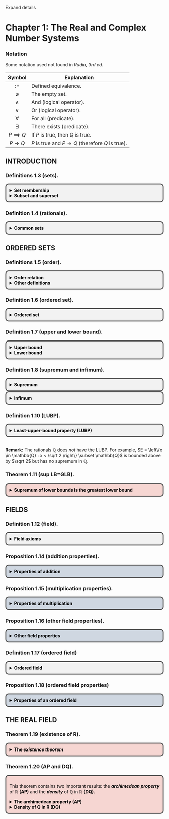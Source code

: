 <!-- <!DOCTYPE markdown> -->

<!-- border div: https://stackoverflow.com/a/61945876 -->
<!-- markdown: https://stackoverflow.com/a/50974387 -->

<script>
function openDetails() {
    document.body.querySelectorAll('details')
        .forEach((e) => {(e.hasAttribute('open')) ?
        e.removeAttribute('open') : e.setAttribute('open', true);
        console.log(e.hasAttribute('open'))
    })
}
function test() {
    console.log("hello world")
}
</script>
<style>
    .boxed {
    background: #F2F2F2;
    color: black;
    border: 3px solid #535353;
    margin: 0px auto;
    width: auto;
    max-width: 850px;
    padding: 10px;
    border-radius: 10px;
    }

    .thm {
    background: #f6d6d2;
    }

    .prop {
    background: #cfd7e1;
;
    }
</style>

<!-- mathjax: https://stackoverflow.com/a/39036912 -->
<script type="text/javascript" charset="utf-8" 
src="https://cdn.mathjax.org/mathjax/latest/MathJax.js?config=TeX-AMS-MML_HTMLorMML,
https://vincenttam.github.io/javascripts/MathJaxLocal.js">
</script>

<a onclick="openDetails()">Expand details</a>


<!-- ### Definition (logic).

Use $:=$ or $:=$ to denote a definition.

A mathematical statement can be either true or false, which we call the truth value of the statement.

Examples of statements $P$:

- $P := 1 + 1 = 2$ (True)
- $P := 2 + 2 = 5$ (False)
- $P := \sqrt 2$ is rational (False)
- $P :=$ Sweden is a European country (True)

Examples of non-statements:

- Hello 

Let $P$ and $Q$ be statements. -->

# Chapter 1: The Real and Complex Number Systems


### Notation

Some notation used not found in <i>Rudin, 3rd ed</i>.

|Symbol                 |Explanation                         |
|:---------------------:|------------------------------------|
|$:=$                   | Defined equivalence.               |
|$\varnothing$          | The empty set.                     |
|$\land$                | And (logical operator).            |
|$\lor$                 | Or (logical operator).             |
|$\forall$              | For all (predicate).               |
|$\exists$              | There exists (predicate).          |
|$P \implies Q$         | If $P$ is true, then $Q$ is true.  |
|$P \longrightarrow Q$  | $P$ is true and $P \Rightarrow Q$ (therefore $Q$ is true). |


## INTRODUCTION

### Definitions 1.3 (sets).

<div class="boxed">
<details><summary><b>Set membership</b></summary><br>

A <b><i>set</i></b> is a collection of objects.

For a set $A$, write $x \in A$ to indicate $x$ is an <b><i>element</i></b> of $A$. Write $x \not\in A$ to indicate $x$ is not an element of $A$.
</details>

<details><summary><b>Subset and superset</b></summary><br><br>

Let $A$ and $B$ be sets.

We say $A$ is a <b><i>subset</i></b> of $B$ ($A \subseteq B$) or $B$ is a <b><i>superset</i></b> of $A$ ($B \supseteq A$) if every element of $A$ is an element of $B$:
$$
    A \subseteq B
    \;:=\;
    B \supseteq A
    \;:=\;
    \forall a \in A, a \in B.
$$

If there are also elements in $B$ that are not in $A$, we can use <b><i>proper</i> subset</b> ($A \subset B$) and <b><i>proper</i> superset</b> ($B \supset A$):

$$
    A \subset B
    \;:=\;
    B \supset A
    \;:=\;
    (A \subseteq B) \land (\exists b \in B, b \not\in A).
$$
</details>
</div>


### Definition 1.4 (rationals).

<div class="boxed">
<details><summary><b>Common sets</b></summary><br>

Let $\mathbb{N}$ denote the set of <b><i>natural</i></b> numbers.
$$
    \mathbb{N} = \left\{0, 1, 2, ...\right\}.
$$

Let $\mathbb{Z}$ denote the set of <b><i>integers</i></b>.
$$
    \mathbb{Z} = \left\{0, 1, -1, 2, -2, ...\right\}.
$$

Let $\mathbb{Q}$ denote the set of <b><i>rationals</i></b>:
$$
    \mathbb{Q} = \left\{\frac{p}{q} : p, q \in \mathbb{Z}, q \ne 0\right\}
$$

</details>
</div>



## ORDERED SETS

### Definitions 1.5 (order).

<div class="boxed">
<details><summary><b>Order relation</b></summary><br>

Let $S$ be a set. An <b><i>order</i></b> $(<)$ on $S$ has two properties:

<b>(i)</b> If $x, y \in S$ then only one of the following is true:
$$
    x < y,\quad x = y,\quad y < x.
$$
<b>(ii)</b> If $x, y, z \in S$ then
$$
    (x < y) \land (y < z) \implies x < z.
$$

</details>

<details><summary><b>Other definitions</b></summary><br>

<b>Less than</b> and <b><i>greater than:</i></b>

$$
    x < y
    \;:=\;
    y > x
    .
$$

<b><i>Weak</i> inequalities:</b>
$$
    x \le y
    \;:=\;
    y \ge x
    \;:=\;
    (x < y) \lor (x = y).
$$

</details>
</div>


### Definition 1.6 (ordered set).

<div class="boxed">
<details><summary><b>Ordered set</b></summary><br>

An <b><i>ordered set</i></b> is a set $S$ in which an order $(<)$ is defined.

</details>
</div>


### Definition 1.7 (upper and lower bound).

<div class="boxed">
<details><summary><b>Upper bound</b></summary><br>

Let $(S, <)$ be an ordered set and $E \subset S$. Then if
$$
    \exists b \in S, \;
    \forall x \in E, \;
    x \le b,
$$
then we say $E$ is <b><i>bounded above</i></b> and call $b$ an <b><i>upper bound</i></b> of $E$.

</details>

<details><summary><b>Lower bound</b></summary><br>

A <b><i>lower bound</i></b> $a$ of $E \subset S$ <b><i>bounded below</i></b> is defined the same way:
$$
    \exists a \in S, \;
    \forall x \in E, \;
    x \ge a.
$$

</details>
</div>


### Definition 1.8 (supremum and infimum).

<div class="boxed">
<details><summary><b>Supremum</b></summary><br>

Let $(S, <)$ be an ordered set, $E \subset S$, and $E$ be bounded above. If there is an $a \in S$ where
<br>
<b>(i)</b> $b$ is an upper bound of $E$:
$$
    \forall x \in E,
    \quad
    b \le x
$$

<b>(ii)</b> if $x < b$ then $x$ is not an upper bound of $E$:
$$
    y < b
    \implies
    \exists x \in E,
    \quad
    y < x,
$$

then $b$ is called the <b><i>least upper bound</i></b> or <b><i>supremum</i></b> of $E$. We write
$$
b = \sup E.
$$
</details>
</div>

<div class="boxed">
<details><summary><b>Infimum</b></summary><br>

Similarly, we define the <b><i>greatest lower bound</i></b> or <b>infimum</b> as
$$
    a = \inf E
    \; := \;
    (\forall x \in E,\; a \le x) \;
    \land
    (a < y \Rightarrow \exists x \in E, x < y)
    .
$$

</details>
</div>

### Definition 1.10 (LUBP).

<div class="boxed">
<details><summary><b>Least-upper-bound property (LUBP)</b></summary><br>

An ordered set $(S, <)$ has the <b><i>least-upper-bound property</i></b> if for any $E \subset S$ where $E \ne \varnothing$, 
$$
    \exists b \in S, \; \forall x \in E,\; x \le b
    \implies
    \exists b \in S,\;
    b = \sup E.
$$

</details>
</div>

<br>

<b>Remark:</b> The rationals $\mathbb{Q}$ does <i>not</i> have the LUBP. For example, $E = \left\{x \in \mathbb{Q} : x < \sqrt 2 \right\} \subset \mathbb{Q}$ is bounded above by $\sqrt 2$ but has no supremum in $\mathbb{Q}$.

### Theorem 1.11 (sup LB=GLB).

<div class="boxed thm">
<details><summary><b>Supremum of lower bounds is the greatest lower bound</b></summary><br>

Let $(S, <)$ be an ordered set with the LUBP.

Let $B \subset S, B \ne \varnothing,$ and $B$ be bounded below $(\exists a \in S, \forall x \in B, a \le x)$.

Let $L$ be the set of all lower bounds of $B$.

Then
$$
    \exists a \in S, a = \sup L = \inf B.
$$


<b>Proof.</b> See page 5 of <i>Rudin, 3rd ed</i>.

</details>
</div>



## FIELDS


### Definition 1.12 (field).

<div class="boxed">
<details>
    <summary><b>
    Field axioms
    </b></summary><br>

A <b><i>field</i></b> $(F, +, \cdot)$ is a set $F$ with two operations, <b><i>addition</i></b> $(+)$ and <b><i>multiplication</i></b> $(\cdot)$, satisfying the "field axioms" for addition <b>(A)</b>, multiplication <b>(M)</b>, and the distributive law <b>(D)</b>.

<details>
    <summary><b>
    (A) Axioms for multiplication
    </b></summary><br>

<b>(A1)</b> Closure:
$$
    x, y \in F
    \implies
    x + y \in F
    .
$$
<b>(A2)</b> Commutativity:
$$
    \forall x, y \in F,
    \quad
    x + y = y + x
    .
$$

<b>(A3)</b> Associativity:
$$
    \forall x, y, z \in F,
    \quad
    (x + y) + z = x + (y + z)
    .
$$

<b>(A4)</b> Existence of identity:
$$
    \exists 0 \in F,
    \quad
    \forall x \in F,
    \quad
    0 + x = x
    .
$$

<b>(A5)</b> Existence of inverse:
$$
    \forall x \in F,
    \quad
    \exists -x \in F,
    \quad
    x + (-x) = 0
    .
$$

</details>
<details>
    <summary><b>
    (M) Axioms for multiplication
    </b></summary><br>

<b>(M1)</b> Closure:
$$
    x, y \in F \implies x \cdot y \in F
    .
$$

<b>(M2)</b> Commutativity:
$$
    \forall x, y \in F,
    \quad
    x \cdot y = y \cdot x
    .
$$

<b>(M3)</b> Associativity:
$$
    \forall x, y, z \in F,
    \quad
    (x \cdot y) \cdot z = x \cdot (y \cdot z)
    .
$$

<b>(M4)</b> Existence of identity:
$$
    \exists 1 \in F,
    \quad
    1 \ne 0,
    \quad
    \forall x \in F,
    \quad
    1 \cdot x = x
    .
$$

<b>(M5)</b> Existence of inverse:
$$
    \forall x \in F,
    \quad
    \exists x^{-1} \in F,
    \quad
    x \cdot x^{-1} = 1
    .
$$

</details>
<details>
    <summary><b>
    (D) The distributive law
    </b></summary><br>

$$
    \forall x, y, z \in F, \quad x\cdot(y+z) = x\cdot y + x \cdot z.
$$

</details>
</details>
</div>

### Proposition 1.14 (addition properties).

<div class="boxed prop">
<details>
    <summary><b>
    Properties of addition
    </b></summary><br>

Let $x, y, z \in F$ in field $(F, +, \cdot)$. Then the following are true.
<br>
<b>(a)</b> $x + y = x + z \implies y = z.$
<br>
<b>(b)</b> $x + y = x \implies y = 0.$
<br>
<b>(c)</b> $x + y = 0 \implies y = -x.$
<br>
<b>(d)</b> $-(-x) = x.$

<b>Proof.</b> See page 7 of <i>Rudin, 3rd ed.</i>

</details>
</div>

### Proposition 1.15 (multiplication properties).

<div class="boxed prop">
<details>
    <summary><b>
    Properties of multiplication
    </b></summary><br>

Let $x, y, z \in F, \; x \ne 0$ in field $(F, +, \cdot)$. Then the following are true.
<br>
<b>(a)</b> $x \cdot y = x \cdot z \implies y = z.$
<br>
<b>(b)</b> $x \cdot y = x \implies y = 1.$
<br>
<b>(c)</b> $x \cdot y = 1 \implies y = x^{-1}.$
<br>
<b>(d)</b> $(x^{-1})^{-1} = x.$

<b>Proof.</b> Similar to proof of [Proposition 1.14.](#proposition-114-addition-properties)

</details>
</div>


### Proposition 1.16 (other field properties).

<div class="boxed prop">
<details>
    <summary><b>
    Other field properties
    </b></summary><br>

Let $x, y, z \in F$ in field $(F, +, \cdot)$. Then the following are true.
<br>
<b>(a)</b> $0 \cdot x = 0.$
<br>
<b>(b)</b> $x, y \ne 0 \implies x \cdot y \ne 0.$
<br>
<b>(c)</b> $(-x)\cdot y = -(x \cdot y) = x \cdot (-y).$
<br>
<b>(d)</b> $(-x)\cdot(-y) = x \cdot y.$

<b>Proof.</b> See book.

</details>
</div>


### Definition 1.17 (ordered field)

<div class="boxed">
<details>
    <summary><b>
    Ordered field
    </b></summary><br>

An <b><i>ordered field</i></b> $((F, +, \cdot), <)$ is a <b>field</b> $F$ that is also an <b>ordered set</b> such that $\forall x, y, z \in F$,

<b>(i)</b> $y < z \implies x + y < x + z,$
<br>
<b>(ii)</b> $x, y > 0 \implies x \cdot y > 0$.

</details>
</div>


### Proposition 1.18 (ordered field properties)

<div class="boxed prop">
<details>
    <summary><b>
    Properties of an ordered field
    </b></summary><br>

For any $x, y, z \in F$ of an ordered field $F$:
<br>
<b>(a)</b> $x > 0 \implies -x < 0$ and vice versa.
<br>
<b>(b)</b> $x > 0,\; y < z \implies x \cdot y < x \cdot z.$
<br>
<b>(c)</b> $x < 0,\; y < z \implies x \cdot y > x \cdot z.$
<br>
<b>(d)</b> $x \ne 0 \implies x^2 > 0$.
<br>
<b>(e)</b> $0 < x < y \implies 0 < y^{-1} < x^{-1}$.

<b>Proof.</b> See page 8 of <i>Rudin, 3rd ed.</i>

</details>
</div>


## THE REAL FIELD

### Theorem 1.19 (existence of R).


<div class="boxed thm">
<details>
    <summary><b>
    The <i>existence theorem</i>
    </b></summary><br>

There exists an ordered field $\mathbb{R}$ which has the [least-upper-bound property](#definition-110-lubp).

Moreover, $\mathbb{R}$ contains $\mathbb{Q}$ as a subfield.

The members of $\mathbb{R}$ are called <b><i>real numbers.</i></b>

<b>Proof.</b> See appendix in page 17 of <i>Rudin, 3rd ed.</i>

</details>
</div>


### Theorem 1.20 (AP and DQ).

<div class="boxed thm">

This theorem contains two important results: the <b><i>archimedean property</i></b> of $\mathbb{R}$ <b>(AP)</b> and the <b><i>density</i></b> of $\mathbb{Q}$ in $\mathbb{R}$ <b>(DQ).</b>

<details>
    <summary><b>
    The archimedean property (AP)
    </b></summary><br>


<b>(a)</b> The <b><i>archimedian property</i></b> states that any positive $x\in\mathbb{R}$ can be added a finite number of times to be greater than any other real number $y \in \mathbb{R}$:
$$
    x, y \in \mathbb{R},
    \quad
    x > 0
    \implies
    \exists n \in \mathbb{N},
    \quad
    n \cdot x = \underbrace{x+ ... +x}_{n \text{ times}} > y.
$$

<details>
    <summary><b>
    Proof of (a).
    </b></summary><br>

Suppose <b>(a)</b> is false, and let $x, y \in \mathbb{R},\; x > 0$ such that
$$
    \forall n \in \mathbb{N}, \quad nx \le y.
$$

Let $\mathbb{N}x = \{nx : n \in \mathbb{N}\} \subset \mathbb{R},$ for which $y$ is an upperbound. Then $\exists b = \sup (\mathbb{N}x) \in R$ by [Theorem 1.19](#theorem-119-existence-of-r).

Since $x > 0$, $b - x < b$ and $b - x$ is not an upperbound of $\mathbb{N}x$. Then
$$\begin{align*}
    \exists m \in \mathbb{N},
    \;
    b - x < mx \in \mathbb{N}x
    &\longrightarrow
    b < mx + x = (m+1)x
    \\
    &\longrightarrow
    b = \sup (\mathbb{N}x) < (m+1)x \in \mathbb{N}x,
\end{align*}$$
which contradicts the definition of $\sup (\mathbb{N}x)$ as an upper bound of $\mathbb{N}x$. $\square$

</details>

</details>

<details>
    <summary><b>
    Density of Q in R (DQ)
    </b></summary><br>

<b>(b)</b> We say that $\mathbb{Q}$ is <b><i>dense</i></b> in $\mathbb{R}$, since there is always a rational $p \in \mathbb{Q}$ that fits between any two real numbers $x, y \in \mathbb{R}$ of distinct order:
$$
    x, y \in \mathbb{R},
    \quad
    x < y
    \implies
    \exists p \in \mathbb{Q},
    \quad
    x < p < y.
$$
<details>
    <summary><b>
    Proof of (b).
    </b></summary><br>

Let $x, y \in \mathbb{R}$ where $x < y$. Then $y - x > 0$.

Let $n \in \mathbb{N}$ where $n \ge 1$ such that by <b>(a)</b>,
$$
    n(y - x) > 1
    \longrightarrow
    nx + 1 < ny.
$$

By <b>(a)</b> again, let $m_1, m_2 \in \mathbb{N}$ where
$$
    m_1 \cdot 1 = m_1 > n x,
    \quad
    m_2 \cdot 1 = m_2 > -nx,
$$
such that $-m_2 < nx < m_1$.

Then there exists a natural $m \in \mathbb{N}$ larger or equal to $nx$ where $-m_2 \leq m \leq m_1$ and
$$\begin{align*}
    m - 1 \le nx < m
    &\longrightarrow
    nx < m < nx + 1 < ny
    \\
    &\longrightarrow
    nx < m < ny
    \\
    &\longrightarrow
    x < \frac{m}{n} < y.
\end{align*}$$

Thus there exists some $p = \frac{m}{n} \in \mathbb{Q}$ where $x < p < y$.

</details>

</details>

</div>

<!-- 

<div class="boxed">
<details>
    <summary><b>
    Title
    </b></summary><br>

</details>
</div>

-->

<!-- 

$$\begin{align}
\end{align}$$

-->
